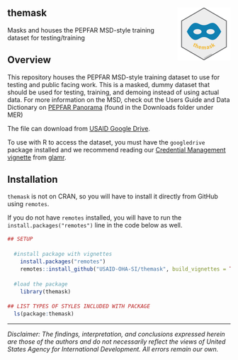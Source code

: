 ## themask <img src="man/figures/logo.png" align="right" height="120" alt="" />
Masks and houses the PEPFAR MSD-style training dataset for testing/training

## Overview

This repository houses the PEPFAR MSD-style training dataset to use for testing and public facing work. This is a masked, dummy dataset that should be used for testing, training, and demoing instead of using actual data. For more information on the MSD, check out the Users Guide and Data Dictionary on [PEPFAR Panorama](https://pepfar-panorama.org/) (found in the Downloads folder under MER) 

The file can download from [USAID Google Drive](https://drive.google.com/drive/folders/1TNcPH49rGKJWXPoaYebY-4_KuwQhdogR).

To use with R to access the dataset, you must have the `googledrive` package installed and we recommend reading our [Credential Management vignette](https://usaid-oha-si.github.io/glamr/articles/credential-management.html) from [glamr](https://usaid-oha-si.github.io/glamr/index.html).

## Installation

`themask` is not on CRAN, so you will have to install it directly from GitHub using `remotes`.

If you do not have `remotes` installed, you will have to run the `install.packages("remotes")` line in the code below as well.


``` r
## SETUP

  #install package with vignettes
    install.packages("remotes")
    remotes::install_github("USAID-OHA-SI/themask", build_vignettes = TRUE)
    
  #load the package
    library(themask)

## LIST TYPES OF STYLES INCLUDED WITH PACKAGE
  ls(package:themask)
```

---

*Disclaimer: The findings, interpretation, and conclusions expressed herein are those of the authors and do not necessarily reflect the views of United States Agency for International Development. All errors remain our own.*
